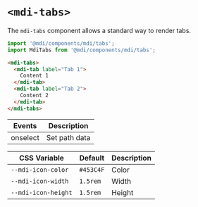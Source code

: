 # `<mdi-tabs>`

The `mdi-tabs` component allows a standard way to render tabs.

```typescript
import '@mdi/components/mdi/tabs';
import MdiTabs from '@mdi/components/mdi/tabs';
```

```html
<mdi-tabs>
  <mdi-tab label="Tab 1">
    Content 1
  </mdi-tab>
  <mdi-tab label="Tab 2">
    Content 2
  </mdi-tab>
</mdi-tabs>
```


| Events     | Description   |
| ---------- | ------------- |
| onselect   | Set path data |


| CSS Variable        | Default   | Description |
| ------------------- | --------- | ----------- |
| `--mdi-icon-color`  | `#453C4F` | Color       |
| `--mdi-icon-width`  | `1.5rem`  | Width       |
| `--mdi-icon-height` | `1.5rem`  | Height      |